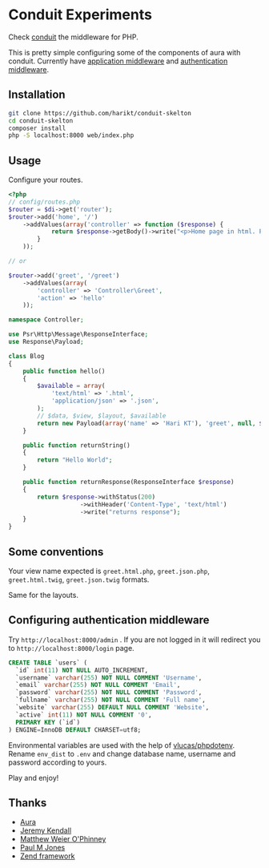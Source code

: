 # Conduit Experiments

Check [conduit](https://github.com/phly/conduit) the middleware for PHP.

This is pretty simple configuring some of the components of aura with conduit. Currently have [application middleware](src/Conduit/Middleware/ApplicationMiddleware.php) and  [authentication middleware](src/Conduit/Middleware/AuthenticationMiddleware.php).

## Installation

```sh
git clone https://github.com/harikt/conduit-skelton
cd conduit-skelton
composer install
php -S localhost:8000 web/index.php
```

## Usage

Configure your routes.

```php
<?php
// config/routes.php
$router = $di->get('router');
$router->add('home', '/')
    ->addValues(array('controller' => function ($response) {
            return $response->getBody()->write("<p>Home page in html. Please <a href=\"blog\">Browse</a> and <a href=\"blog/12\">view post</a></p>")->withHeader('Content-Type', 'text/html');
        }
    ));

// or

$router->add('greet', '/greet')
    ->addValues(array(
        'controller' => 'Controller\Greet',
        'action' => 'hello'
    ));
```

```php
namespace Controller;

use Psr\Http\Message\ResponseInterface;
use Response\Payload;

class Blog
{
    public function hello()
    {
        $available = array(
            'text/html' => '.html',
            'application/json' => '.json',
        );
        // $data, $view, $layout, $available
        return new Payload(array('name' => 'Hari KT'), 'greet', null, $available);
    }

    public function returnString()
    {
        return "Hello World";
    }

    public function returnResponse(ResponseInterface $response)
    {
        return $response->withStatus(200)
                    ->withHeader('Content-Type', 'text/html')
                    ->write("returns response");
    }
}
```

## Some conventions

Your view name expected is `greet.html.php`, `greet.json.php`, `greet.html.twig`, `greet.json.twig` formats.

Same for the layouts.

## Configuring authentication middleware

Try `http://localhost:8000/admin` . If you are not logged in it will redirect you to `http://localhost:8000/login` page.

```sql
CREATE TABLE `users` (
  `id` int(11) NOT NULL AUTO_INCREMENT,
  `username` varchar(255) NOT NULL COMMENT 'Username',
  `email` varchar(255) NOT NULL COMMENT 'Email',
  `password` varchar(255) NOT NULL COMMENT 'Password',
  `fullname` varchar(255) NOT NULL COMMENT 'Full name',
  `website` varchar(255) DEFAULT NULL COMMENT 'Website',
  `active` int(11) NOT NULL COMMENT '0',
  PRIMARY KEY (`id`)
) ENGINE=InnoDB DEFAULT CHARSET=utf8;
```

Environmental variables are used with the help of [vlucas/phpdotenv](https://github.com/vlucas/phpdotenv). Rename `env_dist` to `.env` and change database name, username and password according to yours.

Play and enjoy!

## Thanks

* [Aura](https://github.com/auraphp)
* [Jeremy Kendall](http://github.com/jeremykendall/slim-auth)
* [Matthew Weier O'Phinney](https://github.com/weierophinney)
* [Paul M Jones](https://github.com/pmjones)
* [Zend framework](https://github.com/zendframework/zf2/)

